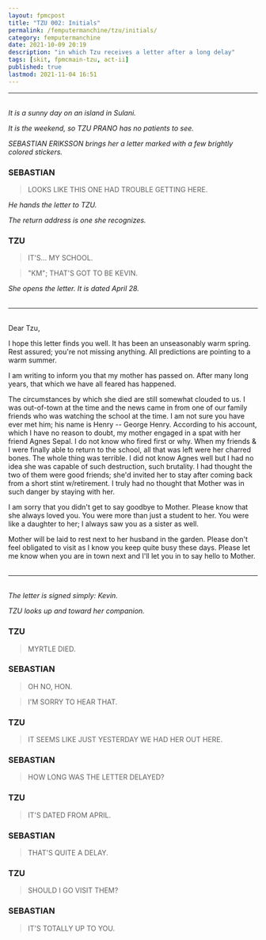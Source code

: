 ```yaml
---
layout: fpmcpost
title: "TZU 002: Initials"
permalink: /femputermanchine/tzu/initials/
category: femputermanchine
date: 2021-10-09 20:19
description: "in which Tzu receives a letter after a long delay"
tags: [skit, fpmcmain-tzu, act-ii]
published: true
lastmod: 2021-11-04 16:51
---
```

[//]: # ( 10/11/21  -added)
[//]: # ( 11/04/21  -title added)

*****
<br/><i>It is a sunny day on an island in Sulani.</i>

<i>It is the weekend, so TZU PRANO has no patients to see.</i>

<i>SEBASTIAN ERIKSSON brings her a letter marked with a few brightly colored stickers.</i>

### SEBASTIAN ###

> LOOKS LIKE THIS ONE HAD TROUBLE GETTING HERE.

<I>He hands the letter to TZU.</i>

<i>The return address is one she recognizes.</i>

### TZU ###

> IT'S... MY SCHOOL.

> "KM"; THAT'S GOT TO BE KEVIN.

<I>She opens the letter. It is dated April 28.</i>
<br/><br/>

*****
<br/>Dear Tzu,

I hope this letter finds you well. It has been an unseasonably warm spring. Rest assured; you're not missing anything. All predictions are pointing to a warm summer.

I am writing to inform you that my mother has passed on. After many long years, that which we have all feared has happened.

The circumstances by which she died are still somewhat clouded to us. I was out-of-town at the time and the news came in from one of our family friends who was watching the school at the time. I am not sure you have ever met him; his name is Henry -- George Henry. According to his account, which I have no reason to doubt, my mother engaged in a spat with her friend Agnes Sepal. I do not know who fired first or why. When my friends & I were finally able to return to the school, all that was left were her charred bones. The whole thing was terrible. I did not know Agnes well but I had no idea she was capable of such destruction, such brutality. I had thought the two of them were good friends; she'd invited her to stay after coming back from a short stint w/retirement. I truly had no thought that Mother was in such danger by staying with her.

I am sorry that you didn't get to say goodbye to Mother. Please know that she always loved you. You were more than just a student to her. You were like a daughter to her; I always saw you as a sister as well.

Mother will be laid to rest next to her husband in the garden. Please don't feel obligated to visit as I know you keep quite busy these days. Please let me know when you are in town next and I'll let you in to say hello to Mother.
<br/><br/>

*****
<br/><i>The letter is signed simply: Kevin.</i>

<i>TZU looks up and toward her companion.</i>

### TZU ###

> MYRTLE DIED.

### SEBASTIAN ###

> OH NO, HON.

> I'M SORRY TO HEAR THAT.

### TZU ###

> IT SEEMS LIKE JUST YESTERDAY WE HAD HER OUT HERE.

### SEBASTIAN ###

> HOW LONG WAS THE LETTER DELAYED?

### TZU ###

> IT'S DATED FROM APRIL.

### SEBASTIAN ###

> THAT'S QUITE A DELAY.

### TZU ###

> SHOULD I GO VISIT THEM?

### SEBASTIAN ###

> IT'S TOTALLY UP TO YOU.

